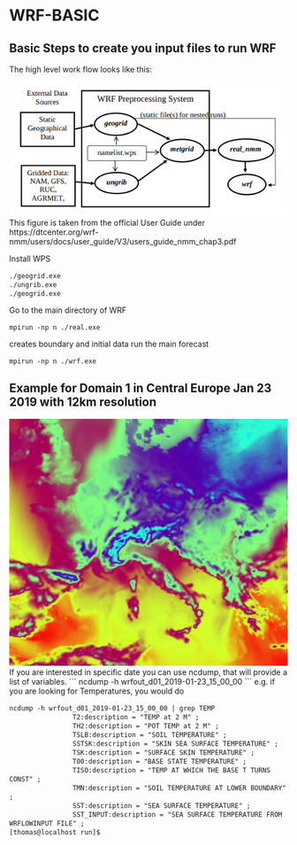 # WRF-BASIC


## Basic Steps to create you input files to run WRF

The high level work flow looks like this:

<img src="https://github.com/schoenemeyer/WRF-BASIC/blob/master/wpswrf.png" width="552">
This figure is taken from the official User Guide under 
https://dtcenter.org/wrf-nmm/users/docs/user_guide/V3/users_guide_nmm_chap3.pdf


Install WPS
```
./geogrid.exe
./ungrib.exe
./geogrid.exe
```
Go to the main directory of WRF

```
mpirun -np n ./real.exe
```
creates boundary and initial data
run the main forecast  
```
mpirun -np n ./wrf.exe
```


## Example for Domain 1 in Central Europe Jan 23 2019 with 12km resolution

<img src="https://github.com/schoenemeyer/WRF-BASIC/blob/master/wrf.png" width="552">
If you are interested in specific date you can use ncdump, that will provide a list of variables.
```
ncdump -h wrfout_d01_2019-01-23_15_00_00
```
e.g.  if you are looking for Temperatures, you would do 

```
ncdump -h wrfout_d01_2019-01-23_15_00_00 | grep TEMP
                T2:description = "TEMP at 2 M" ;
                TH2:description = "POT TEMP at 2 M" ;
                TSLB:description = "SOIL TEMPERATURE" ;
                SSTSK:description = "SKIN SEA SURFACE TEMPERATURE" ;
                TSK:description = "SURFACE SKIN TEMPERATURE" ;
                T00:description = "BASE STATE TEMPERATURE" ;
                TISO:description = "TEMP AT WHICH THE BASE T TURNS CONST" ;
                TMN:description = "SOIL TEMPERATURE AT LOWER BOUNDARY" ;
                SST:description = "SEA SURFACE TEMPERATURE" ;
                SST_INPUT:description = "SEA SURFACE TEMPERATURE FROM WRFLOWINPUT FILE" ;
[thomas@localhost run]$ 

```

